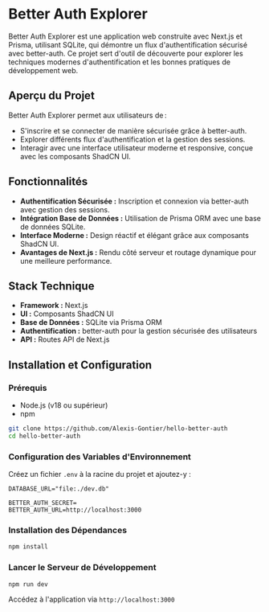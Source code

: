 # Better Auth Explorer

Better Auth Explorer est une application web construite avec Next.js et Prisma, utilisant SQLite, qui démontre un flux d'authentification sécurisé avec better-auth. Ce projet sert d'outil de découverte pour explorer les techniques modernes d'authentification et les bonnes pratiques de développement web.

## Aperçu du Projet
Better Auth Explorer permet aux utilisateurs de :
- S'inscrire et se connecter de manière sécurisée grâce à better-auth.
- Explorer différents flux d'authentification et la gestion des sessions.
- Interagir avec une interface utilisateur moderne et responsive, conçue avec les composants ShadCN UI.

## Fonctionnalités
- **Authentification Sécurisée :** Inscription et connexion via better-auth avec gestion des sessions.
- **Intégration Base de Données :** Utilisation de Prisma ORM avec une base de données SQLite.
- **Interface Moderne :** Design réactif et élégant grâce aux composants ShadCN UI.
- **Avantages de Next.js :** Rendu côté serveur et routage dynamique pour une meilleure performance.

## Stack Technique
- **Framework :** Next.js
- **UI :** Composants ShadCN UI
- **Base de Données :** SQLite via Prisma ORM
- **Authentification :** better-auth pour la gestion sécurisée des utilisateurs
- **API :** Routes API de Next.js

## Installation et Configuration
### Prérequis
- Node.js (v18 ou supérieur)
- npm

```bash
git clone https://github.com/Alexis-Gontier/hello-better-auth
cd hello-better-auth
```

### Configuration des Variables d'Environnement
Créez un fichier `.env` à la racine du projet et ajoutez-y :
```env
DATABASE_URL="file:./dev.db"

BETTER_AUTH_SECRET=
BETTER_AUTH_URL=http://localhost:3000
```

### Installation des Dépendances
```bash
npm install
```

### Lancer le Serveur de Développement
```bash
npm run dev
```
Accédez à l'application via `http://localhost:3000`